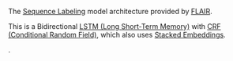 The [Sequence Labeling](Tasks/NLP/Tasks/Sequence%20Labeling.md) model architecture provided by [FLAIR](Tasks/NLP/FLAIR.md).

This is a Bidirectional [LSTM (Long Short-Term Memory)](Algorithms/Models/ANN/Components/Layers/LSTM%20(Long%20Short-Term%20Memory).md) with [CRF (Conditional Random Field)](Algorithms/Models/Supervised/General/CRF%20(Conditional%20Random%20Field).md), which also uses [Stacked Embeddings](Tasks/NLP/Semantic%20Analysis/Embeddings/Stacked%20Embeddings.md).



.